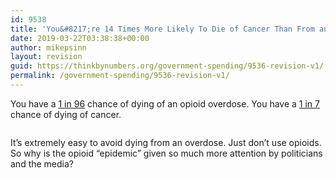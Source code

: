 ```yaml
---
id: 9538
title: 'You&#8217;re 14 Times More Likely To Die of Cancer Than From an Opioid Overdose'
date: 2019-03-22T03:38:38+00:00
author: mikepsinn
layout: revision
guid: https://thinkbynumbers.org/government-spending/9536-revision-v1/
permalink: /government-spending/9536-revision-v1/
---
```

You have a [1 in 96](https://www.npr.org/2019/01/14/684695273/report-americans-are-now-more-likely-to-die-of-an-opioid-overdose-than-on-the-ro) chance of dying of an opioid overdose. You have a [1 in 7](https://www.npr.org/2019/01/14/684695273/report-americans-are-now-more-likely-to-die-of-an-opioid-overdose-than-on-the-ro) chance of dying of cancer. <figure class="wp-block-image">

<img data-attachment-id="9537" data-permalink="https://thinkbynumbers.org/government-spending/youre-14-times-more-likely-to-die-of-cancer-than-from-an-opioid-overdose/attachment/opioid-overdose-vs-cancer-graph/" data-orig-file="https://thinkbynumbers.org/wp-content/uploads/2019/03/opioid-overdose-vs-cancer-graph.png" data-orig-size="399,414" data-comments-opened="1" data-image-meta="{&quot;aperture&quot;:&quot;0&quot;,&quot;credit&quot;:&quot;&quot;,&quot;camera&quot;:&quot;&quot;,&quot;caption&quot;:&quot;&quot;,&quot;created_timestamp&quot;:&quot;0&quot;,&quot;copyright&quot;:&quot;&quot;,&quot;focal_length&quot;:&quot;0&quot;,&quot;iso&quot;:&quot;0&quot;,&quot;shutter_speed&quot;:&quot;0&quot;,&quot;title&quot;:&quot;&quot;,&quot;orientation&quot;:&quot;0&quot;}" data-image-title="opioid overdose vs cancer graph" data-image-description="" data-medium-file="https://thinkbynumbers.org/wp-content/uploads/2019/03/opioid-overdose-vs-cancer-graph-289x300.png" data-large-file="https://thinkbynumbers.org/wp-content/uploads/2019/03/opioid-overdose-vs-cancer-graph.png" src="https://thinkbynumbers.org/wp-content/uploads/2019/03/opioid-overdose-vs-cancer-graph.png" alt="" class="wp-image-9537" srcset="https://thinkbynumbers.org/wp-content/uploads/2019/03/opioid-overdose-vs-cancer-graph.png 399w, https://thinkbynumbers.org/wp-content/uploads/2019/03/opioid-overdose-vs-cancer-graph-289x300.png 289w, https://thinkbynumbers.org/wp-content/uploads/2019/03/opioid-overdose-vs-cancer-graph-480x498.png 480w" sizes="(max-width: 399px) 100vw, 399px" /> </figure> 

It&#8217;s extremely easy to avoid dying from an overdose. Just don&#8217;t use opioids.  
So why is the opioid &#8220;epidemic&#8221; given so much more attention by politicians and the media?